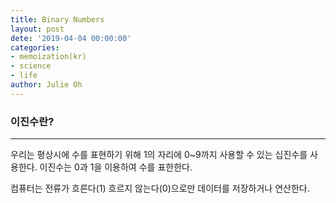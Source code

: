 ```yaml
---
title: Binary Numbers
layout: post
dete: '2019-04-04 00:00:00'
categories:
- memoization(kr)
- science
- life
author: Julie Oh
---
```


### 이진수란? 
-------------


우리는 평상시에 수를 표현하기 위해 1의 자리에 0~9까지 사용할 수 있는 십진수를 사용한다. 
이진수는 0과 1을 이용하여 수를 표한한다.

컴퓨터는 전류가 흐른다(1) 흐르지 않는다(0)으로만 데이터를 저장하거나 연산한다.
